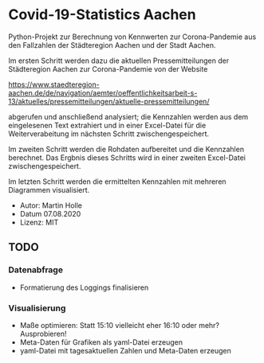 # Covid-19-Statistics Aachen

Python-Projekt zur Berechnung von Kennwerten zur Corona-Pandemie aus den Fallzahlen der Städteregion Aachen und der Stadt Aachen. 

Im ersten Schritt werden dazu die aktuellen Pressemitteilungen der Städteregion Aachen zur Corona-Pandemie von der Website

https://www.staedteregion-aachen.de/de/navigation/aemter/oeffentlichkeitsarbeit-s-13/aktuelles/pressemitteilungen/aktuelle-pressemitteilungen/

abgerufen und anschließend analysiert; die Kennzahlen werden aus dem eingelesenen Text extrahiert und in einer Excel-Datei  für die Weiterverabeitung im nächsten Schritt zwischengespeichert.

Im zweiten Schritt werden die Rohdaten aufbereitet und die Kennzahlen berechnet. Das Ergbnis dieses Schritts wird in einer zweiten Excel-Datei zwischengespeichert.

Im letzten Schritt werden die ermittelten Kennzahlen mit mehreren Diagrammen visualisiert.

- Autor: Martin Holle
- Datum 07.08.2020
- Lizenz: MIT

## TODO

### Datenabfrage

- Formatierung des Loggings finalisieren

### Visualisierung

- Maße optimieren: Statt 15:10 vielleicht eher 16:10 oder mehr? Ausprobieren!
- Meta-Daten für Grafiken als yaml-Datei erzeugen
- yaml-Datei mit tagesaktuellen Zahlen und Meta-Daten erzeugen

